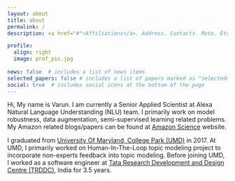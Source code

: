 ```yaml
---
layout: about
title: about
permalink: /
description: <a href="#">Affiliations</a>. Address. Contacts. Moto. Etc.

profile:
  align: right
  image: prof_pic.jpg
  
news: false  # includes a list of news items
selected_papers: false # includes a list of papers marked as "selected={true}"
social: true  # includes social icons at the bottom of the page
---
```


Hi, My name is Varun. I am currently a Senior Applied Scientist at Alexa Natural Language Understanding (NLU) team. I primarily work on model robustness, data augmentation, semi-supervised learning related problems. My Amazon related blogs/papers can be found at [Amazon Science](https://www.amazon.science/author/varun-kumar)
website. 

I graduated from [University Of Maryland, College Park (UMD)](https://www.cs.umd.edu) in 2017. At UMD, I primarily worked on Human-In-The-Loop topic modeling project to incorporate non-experts feedback into topic modeling. Before joining UMD, I worked as a software engineer at [Tata Research Development and Design Centre (TRDDC)](https://en.wikipedia.org/wiki/Tata_Research_Development_and_Design_Centre), India for 3.5 years. 
